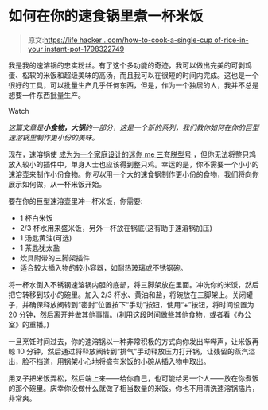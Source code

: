 # 如何在你的速食锅里煮一杯米饭

> 原文:[https://life hacker . com/how-to-cook-a-single-cup of-rice-in-your instant-pot-1798322749](https://lifehacker.com/how-to-cook-a-single-cup-of-rice-in-your-instant-pot-1798322749)

我是我的速溶锅的忠实粉丝。有了这个多功能的奇迹，我可以做出完美的可剥鸡蛋、松软的米饭和超级美味的高汤，而且我可以在很短的时间内完成。这也是一个很好的工具，可以批量生产几乎任何东西，但是，作为一个独居的人，我并不总是想要一件东西批量生产。

Watch

*这篇文章是**小食物，大锅**的一部分，这是一个新的系列，我们教你如何在你的巨型速溶锅里制作更小份的美味。*

现在，速溶锅使 [成为为一个家庭设计的迷你 me 三夸脱型号](https://www.amazon.com/Instant-Pot-Multi-Use-Programmable-Stainless/dp/B06Y1YD5W7?asc_campaign=InlineText&asc_refurl=https://lifehacker.com/how-to-cook-a-single-cup-of-rice-in-your-instant-pot-1798322749&asc_source=&tag=kinjalifehackerlink-20) ，但你无法将整只鸡放入较小的插件中，单身人士也应该得到整只鸡。幸运的是，你不需要一个小小的速溶壶来制作小份食物。你*可以*用一个大的速食锅制作更小份的食物，我们将向你展示如何做，从一杯米饭开始。

要在你的巨型速溶壶里冲一杯米饭，你需要:

*   1 杯白米饭
*   2/3 杯水用来盛米饭，另外一杯放在锅底(这有助于速溶锅加压)
*   1 汤匙黄油(可选)
*   1 茶匙犹太盐
*   炊具附带的三脚架插件
*   适合较大插入物的较小容器，如耐热玻璃或不锈钢碗。

将一杯水倒入不锈钢速溶锅内胆的底部，将三脚架放在里面。冲洗你的米饭，然后把它转移到较小的碗里。加入 2/3 杯水、黄油和盐，将碗放在三脚架上。关闭罐子，并确保释放阀转到“密封”位置按下“手动”按钮，使用“+”按钮，将时间设置为 20 分钟，然后离开并做其他事情。(利用这段时间做些其他食物，或者看《办公室》的重播。)

一旦烹饪时间过去，你的速溶锅以一种非常积极的方式向你发出哔哔声，让米饭再晾 10 分钟，然后通过将释放阀转到“排气”手动释放压力打开锅，让残留的蒸汽溢出，脸不挡道，用锅架小心地将盛有米饭的小碗从插入物中取出。

用叉子把米饭弄松，然后端上来——给你自己，也可能给另一个人——放在你煮饭的那个碗里。庆幸你没做什么就做了相当数量的米饭。你也不用清洗速溶锅插片，非常爽。